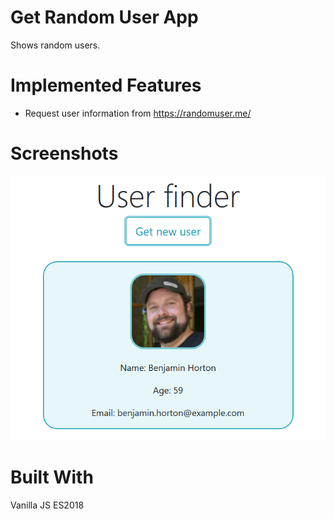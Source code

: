 # Get Random User App
Shows random users.

# Implemented Features
* Request user information from https://randomuser.me/

# Screenshots
![](docs/PromiseApp.PNG)

# Built With
Vanilla JS ES2018